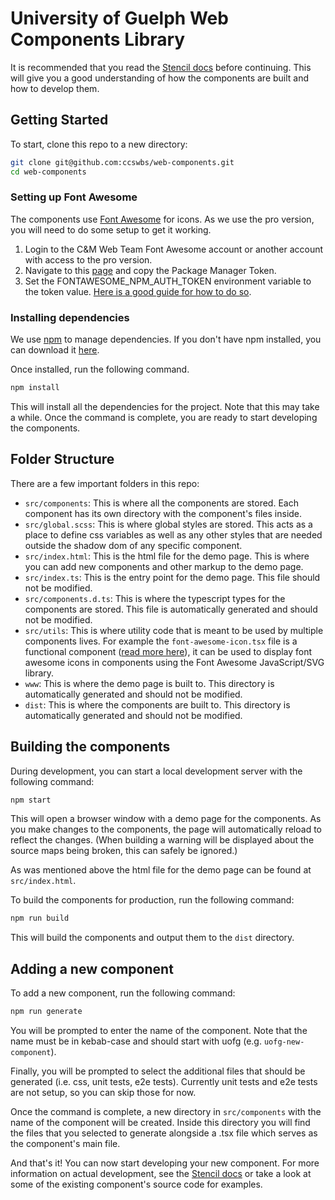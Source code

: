 # University of Guelph Web Components Library

It is recommended that you read the [Stencil docs](https://stenciljs.com/docs/overview) before continuing. This will
give you a good understanding of how the components are built and how to develop them.

## Getting Started

To start, clone this repo to a new directory:

```bash
git clone git@github.com:ccswbs/web-components.git
cd web-components
```

### Setting up Font Awesome

The components use [Font Awesome](https://fontawesome.com/) for icons. As we use the pro version, you will need to do some setup to get it working.

1. Login to the C&M Web Team Font Awesome account or another account with access to the pro version.
2. Navigate to this [page](https://fontawesome.com/account) and copy the Package Manager Token.
3. Set the FONTAWESOME_NPM_AUTH_TOKEN environment variable to the token value. [Here is a good guide for how to do so](https://www.twilio.com/blog/how-to-set-environment-variables-html).

### Installing dependencies

We use [npm](https://www.npmjs.com/) to manage dependencies. If you don't have npm installed, you can download it [here](https://www.npmjs.com/get-npm).

Once installed, run the following command.

```bash
npm install
```

This will install all the dependencies for the project. Note that this may take a while. Once the command is complete, you are ready to start developing the components.

## Folder Structure

There are a few important folders in this repo:

- `src/components`: This is where all the components are stored. Each component has its own directory with the
  component's files inside.
- `src/global.scss`: This is where global styles are stored. This acts as a place to define css variables as well as any
  other styles that are needed outside the shadow dom of any specific component.
- `src/index.html`: This is the html file for the demo page. This is where you can add new components and other markup
  to the demo page.
- `src/index.ts`: This is the entry point for the demo page. This file should not be modified.
- `src/components.d.ts`: This is where the typescript types for the components are stored. This file is automatically
  generated and should not be modified.
- `src/utils`: This is where utility code that is meant to be used by multiple components lives. For example
  the `font-awesome-icon.tsx` file is a functional component ([read more
  here](https://stenciljs.com/docs/functional-components)), it can be used to display font awesome icons in components
  using the Font Awesome JavaScript/SVG library.
- `www`: This is where the demo page is built to. This directory is automatically generated and should not be modified.
- `dist`: This is where the components are built to. This directory is automatically generated and should not be
  modified.

## Building the components

During development, you can start a local development server with the following command:

```bash
npm start
```

This will open a browser window with a demo page for the components. As you make changes to the components, the page
will automatically reload to reflect the changes. (When building a warning will be displayed about the source maps being broken, this can safely be ignored.)

As was mentioned above the html file for the demo page can be found at `src/index.html`.

To build the components for production, run the following command:

```bash
npm run build
```

This will build the components and output them to the `dist` directory.

## Adding a new component

To add a new component, run the following command:

```bash
npm run generate
```

You will be prompted to enter the name of the component. Note that the name must be in kebab-case and should start with
uofg (e.g. `uofg-new-component`).

Finally, you will be prompted to select the additional files that should be generated (i.e. css, unit tests, e2e tests).
Currently unit tests and e2e tests are not setup, so you can skip those for now.

Once the command is complete, a new directory in `src/components` with the name of the component will be created. Inside
this directory you will find the files that you selected to generate alongside a .tsx file which serves as the
component's main file.

And that's it! You can now start developing your new component. For more information on actual development, see
the [Stencil docs](https://stenciljs.com/docs/overview) or take a look at some of the existing component's source code
for examples.
